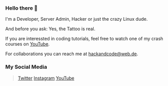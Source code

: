 ### Hello there 👋

I'm a Developer, Server Admin, Hacker or just the crazy Linux dude.

And before you ask: Yes, the Tattoo is real.

If you are interessted in coding tutorials, feel free to watch one of my crash courses on [YouTube](https://www.youtube.com/channel/UC7bRlNSCSDqgOwyt5ZxnPfA).

For collaborations you can reach me at <hackandcode@web.de>.

### My Social Media
> [Twitter](https://twitter.com/hackandcode)
> [Instagram](https://www.instagram.com/hackandcode/)
> [YouTube](https://www.youtube.com/channel/UC7bRlNSCSDqgOwyt5ZxnPfA)
